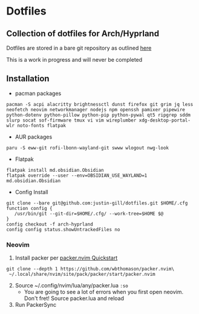 # Dotfiles
Collection of dotfiles for Arch/Hyprland
--- 
Dotfiles are stored in a bare git repository as outlined [here](https://www.atlassian.com/git/tutorials/dotfiles)

This is a work in progress and will never be completed

## Installation
* pacman packages
```
pacman -S acpi alacritty brightnessctl dunst firefox git grim jq less neofetch neovim networkmanager nodejs npm openssh pamixer pipewire python-dotenv python-pillow python-pip python-pywal qt5 ripgrep sddm slurp socat sof-firmware tmux vi vim wireplumber xdg-desktop-portal-wlr noto-fonts flatpak
```

* AUR packages
```
paru -S eww-git rofi-lbonn-wayland-git swww wlogout nwg-look
```

* Flatpak
```
flatpak install md.obsidian.Obsidian
flatpak override --user --env=OBSIDIAN_USE_WAYLAND=1 md.obsidian.Obsidian
```

* Config Install
```
git clone --bare git@github.com:justin-gill/dotfiles.git $HOME/.cfg
function config {
   /usr/bin/git --git-dir=$HOME/.cfg/ --work-tree=$HOME $@
}
config checkout -f arch-hyprland
config config status.showUntrackedFiles no
```

### Neovim
1. Install packer per [packer.nvim Quickstart](https://github.com/wbthomason/packer.nvim#quickstart)
```
git clone --depth 1 https://github.com/wbthomason/packer.nvim\
 ~/.local/share/nvim/site/pack/packer/start/packer.nvim
```
2. Source ~/.config/nvim/lua/any/packer.lua `:so`
    * You are going to see a lot of errors when you first open neovim. Don't fret! Source packer.lua and reload
2. Run PackerSync

